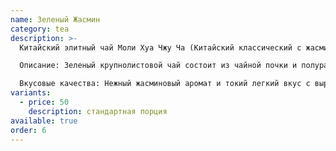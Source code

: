 ```yaml
---
name: Зеленый Жасмин
category: tea
description: >-
  Китайский элитный чай Моли Хуа Чжу Ча (Китайский классический с жасмином) 

  Описание: Зеленый крупнолистовой чай состоит из чайной почки и полураспустившегося листочка и жасминовых лепестков.  

  Вкусовые качества: Нежный жасминовый аромат и токий легкий вкус с выраженным оттенком жасмина. Настой чая- светло-золотистый.
variants:
  - price: 50
    description: стандартная порция
available: true
order: 6
---
```

